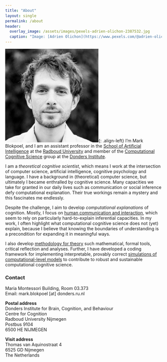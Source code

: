 ```yaml
---
title: "About"
layout: single
permalink: /about
header:
  overlay_image: /assets/images/pexels-adrien-olichon-2387532.jpg
  caption: "Image: [Adrien Olichon](https://www.pexels.com/@adrien-olichon-1257089?utm_content=attributionCopyText&utm_medium=referral&utm_source=pexels)"
---
```


![image-left](/assets/images/bio-mark-small.jpg){: .align-left} I’m Mark Blokpoel, and I am an assistant professor in the [School of Artificial Intelligence](https://www.ru.nl/courseguides/socsci/bachelor/artificial-intelligence/ai-department/who-we/) at the [Radboud University](https://www.ru.nl/) and member of the [Computational Cognitive Science](http://www.dcc.ru.nl/ccs/) group at the [Donders Institute](https://www.ru.nl/donders/).

I am a *theoretical cognitive scientist*, which means I work at the intersection of computer science, artificial intelligence, cognitive psychology and language. I have a background in (theoretical) computer science, but ultimately I became enthralled by cognitive science. Many capacities we take for granted in our daily lives such as communication or social inference defy computational explanation. Their true workings remain a mystery and this fascinates me endlessly.

Despite the challenge, I aim to develop *computational explanations* of cognition. Mostly, I focus on [human communication and interaction](/communication), which seem to rely on particularly hard-to-explain inferential capacities. In my work, I often highlight what computational cognitive science does not (yet) explain, because I believe that knowing the boundaries of understanding is a precondition for expanding it in meaningful ways.

I also develop [methodology for theory](/theory) such mathematical, formal tools, critical reflection and analyses. Further, I have developed a coding framework for implementing interpretable, provably correct [simulations of computational-level models](/simulation) to contribute to robust and sustainable computational cognitive science.

### Contact

Maria Montessori Building, Room 03.373<br/>
Email: mark.blokpoel [at] donders.ru.nl

**Postal address**<br/>
Donders Institute for Brain, Cognition, and Behaviour<br/>
Centre for Cognition<br/>
Radboud University Nijmegen<br/>
Postbus 9104<br/>
6500 HE NIJMEGEN

**Visit address**<br/>
Thomas van Aquinostraat 4<br/>
6525 GD Nijmegen<br/>
The Netherlands
